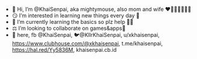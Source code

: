 - 👋 Hi, I’m @KhaiSenpai, aka mightymouse, also mom and wife ❤️🥰💚😈💙💜💛
- 😏 I’m interested in learning new things every day 🧠
- 🌱 I’m currently learning the basics so plz help 😶‍🌫️
- ⚖️ I’m looking to collaborate on games&apps🏅
- 💋 here, fb @KhaiSenpai, 🐦@KllrKhaiSenpai, u/xkhaisenpai, https://www.clubhouse.com/@xkhaisenpai, t.me/khaisenpai, https://hal.red/Yy5836M, khaisenpai.cb.id

<!---
KhaiSenpai/KhaiSenpai is a ✨ special ✨ repository because its `README.md` (this file) appears on your GitHub profile.
You can click the Preview link to take a look at your changes.
--->
